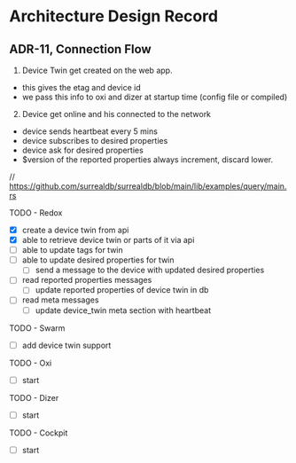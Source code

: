 # Architecture Design Record
## ADR-11, Connection Flow

1. Device Twin get created on the web app.
  - this gives the etag and device id
  - we pass this info to oxi and dizer at startup time (config file or compiled)
2. Device get online and his connected to the network
  - device sends heartbeat every 5 mins
  - device subscribes to desired properties
  - device ask for desired properties
  - $version of the reported properties always increment, discard lower.

// https://github.com/surrealdb/surrealdb/blob/main/lib/examples/query/main.rs

TODO - Redox
- [x] create a device twin from api
- [x] able to retrieve device twin or parts of it via api
- [ ] able to update tags for twin
- [ ] able to update desired properties for twin
  - [ ] send a message to the device with updated desired properties
- [ ] read reported properties messages
  - [ ] update reported properties of device twin in db
- [ ] read meta messages
  - [ ] update device_twin meta section with heartbeat

TODO - Swarm
- [ ] add device twin support

TODO - Oxi
- [ ] start

TODO - Dizer
- [ ] start

TODO - Cockpit
- [ ] start